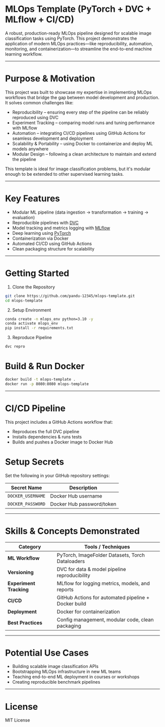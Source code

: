 

# MLOps Template (PyTorch + DVC + MLflow + CI/CD)

A robust, production-ready MLOps pipeline designed for scalable image classification tasks using PyTorch. This project demonstrates the application of modern MLOps practices—like reproducibility, automation, monitoring, and containerization—to streamline the end-to-end machine learning workflow.

---

# Purpose & Motivation

This project was built to showcase my expertise in implementing MLOps workflows that bridge the gap between model development and production. It solves common challenges like:

-  Reproducibility – ensuring every step of the pipeline can be reliably reproduced using DVC
-  Experiment Tracking – comparing model runs and tuning performance with MLflow
-  Automation – integrating CI/CD pipelines using GitHub Actions for seamless development and deployment
-  Scalability & Portability – using Docker to containerize and deploy ML models anywhere
-  Modular Design – following a clean architecture to maintain and extend the pipeline

This template is ideal for image classification problems, but it's modular enough to be extended to other supervised learning tasks.

---


# Key Features

-  Modular ML pipeline (data ingestion → transformation → training → evaluation)
-  Reproducible pipelines with [DVC](https://dvc.org/)
-  Model tracking and metrics logging with [MLflow](https://mlflow.org/)
-  Deep learning using [PyTorch](https://pytorch.org/)
-  Containerization via Docker
-  Automated CI/CD using GitHub Actions
-  Clean packaging structure for scalability

---

# Getting Started

1. Clone the Repository
```bash
git clone https://github.com/pandu-12345/mlops-template.git
cd mlops-template
```

2. Setup Environment
```bash
conda create -n mlops_env python=3.10 -y
conda activate mlops_env
pip install -r requirements.txt
```

 3. Reproduce Pipeline
```bash
dvc repro
```


# Build & Run Docker

```bash
docker build -t mlops-template .
docker run -p 8080:8080 mlops-template
```

---

# CI/CD Pipeline 

This project includes a GitHub Actions workflow that:

- Reproduces the full DVC pipeline
- Installs dependencies & runs tests
- Builds and pushes a Docker image to Docker Hub

# Setup Secrets

Set the following in your GitHub repository settings:

| Secret Name         | Description               |
|---------------------|---------------------------|
| `DOCKER_USERNAME`   | Docker Hub username       |
| `DOCKER_PASSWORD`   | Docker Hub password/token |

---

# Skills & Concepts Demonstrated

| Category              | Tools / Techniques                                  |
|-----------------------|-----------------------------------------------------|
| **ML Workflow**       | PyTorch, ImageFolder Datasets, Torch Dataloaders    |
| **Versioning**        | DVC for data & model pipeline reproducibility       |
| **Experiment Tracking** | MLflow for logging metrics, models, and reports   |
| **CI/CD**             | GitHub Actions for automated pipeline + Docker build|
| **Deployment**        | Docker for containerization                         |
| **Best Practices**    | Config management, modular code, clean packaging    |

---

# Potential Use Cases

- Building scalable image classification APIs
- Bootstrapping MLOps infrastructure in new ML teams
- Teaching end-to-end ML deployment in courses or workshops
- Creating reproducible benchmark pipelines

---

# License

MIT License
